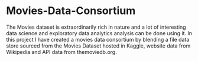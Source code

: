 # Movies-Data-Consortium
The Movies dataset is extraordinarily rich in nature and a lot of interesting data science and exploratory data analytics analysis can be done using it. In this project I have created a movies data consortium by blending a file data store sourced from the Movies Dataset hosted in Kaggle, website data from Wikipedia and API data from themoviedb.org.
